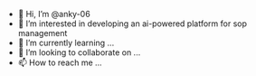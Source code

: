 - 👋 Hi, I’m @anky-06
- 👀 I’m interested in developing an ai-powered platform for sop management
- 🌱 I’m currently learning ...
- 💞️ I’m looking to collaborate on ...
- 📫 How to reach me ...

<!---
anky-06/anky-06 is a ✨ special ✨ repository because its `README.md` (this file) appears on your GitHub profile.
You can click the Preview link to take a look at your changes.
--->
